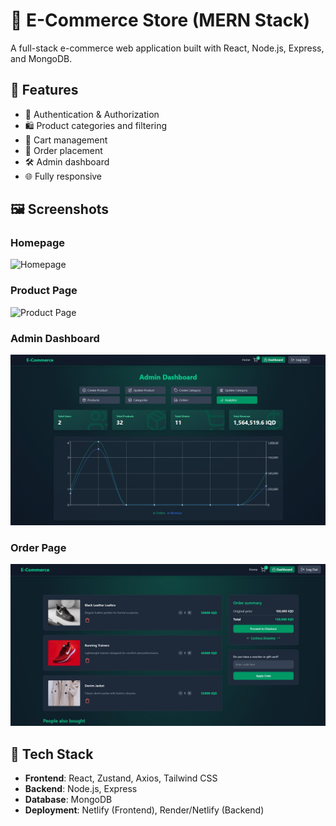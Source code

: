 # 🛒 E-Commerce Store (MERN Stack)

A full-stack e-commerce web application built with React, Node.js, Express, and MongoDB.

## 🚀 Features

- 🔐 Authentication & Authorization
- 🛍️ Product categories and filtering
- 🛒 Cart management
- 🧾 Order placement
- 🛠️ Admin dashboard
- 🌐 Fully responsive

## 🖼️ Screenshots

### Homepage
![Homepage](./public/screenshots/home.png)

### Product Page
![Product Page](./public/screenshots/product.png)

### Admin Dashboard
![Dashboard](./public/screenshots/dashboard.png)

### Order Page
![Order](./public/screenshots/order.png)

## 🧪 Tech Stack

- **Frontend**: React, Zustand, Axios, Tailwind CSS
- **Backend**: Node.js, Express
- **Database**: MongoDB
- **Deployment**: Netlify (Frontend), Render/Netlify (Backend)



